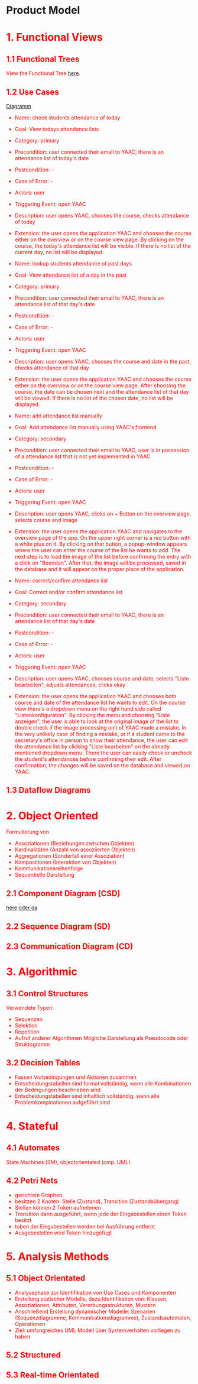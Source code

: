# Product Model


<font color = "red"> 

# 1. Functional Views

## 1.1 Functional Trees

View the Functional Tree [here](https://github.com/DHBW-SE-2023/YAAC/blob/DONT-MERGE-graphs/graph_yaac.svg).

## 1.2 Use Cases

[Diagramm](/Diagrams/UseCaseDiagram.uxf)
<!--
- Name: Was wird getan?
- Goal: Globale Zielsetzung bei erfolgreicher Ausführung
- Category: Primär/Sekundär
- Precondition: Erwarteter Zustand vor Beginn des Use Cases
- Postcondition: Erwarteter Zustand nach Use Case
- Case of Error: Erwarteter Zustand wenn Fehler X auftritt
- Actors: Eingebundene Rollen
- Triggering Event: Ereignis, das den Geschäftsprozess startet
- Description: Textuelle Beschreibung des Standardfalls
- Extension: Textuelle Beschreibung
- Alternatives: Alternative Verarbeitungen

Prozessdarstellung aus Sicht des Akteurs; Dient der Kommunikation mit Auftraggeber, keine internen Strukturen oder Details, Standardfall immer vollständig spezifizieren, max 1 Seite Beschreibung, Fokus auf (Standard)Abläufe; nicht Funktionen
-->

- Name: check students attendance of today
- Goal: View todays attendance lists
- Category: primary
- Precondition: user connected their email to YAAC, there is an attendance list of today's date
- Postcondition: -
- Case of Error: -
- Actors: user
- Triggering Event: open YAAC
- Description: user opens YAAC, chooses the course, checks attendance of today
- Extension: the user opens the application YAAC and chooses the course either on the overview or on the course view page. By clicking on the course, the today's attendance list will be visible. If there is no list of the current day, no list will be displayed.

- Name: lookup students attendance of past days
- Goal: View attendance list of a day in the past
- Category: primary
- Precondition: user connected their email to YAAC, there is an attendance list of that day's date
- Postcondition: -
- Case of Error: -
- Actors: user
- Triggering Event: open YAAC
- Description: user opens YAAC, chooses the course and date in the past, checks attendance of that day
- Extension: the user opens the application YAAC and chooses the course either on the overview or on the course view page. After choosing the course, the date can be chosen next and the attendance list of that day will be viewed. If there is no list of the chosen date, no list will be displayed. 

- Name: add attendance list manually
- Goal: Add attendance list manually using YAAC's frontend
- Category: secondary
- Precondition: user connected their email to YAAC, user is in possession of a attendance list that is not yet implemented in YAAC
- Postcondition: -
- Case of Error: -
- Actors: user
- Triggering Event: open YAAC
- Description: user opens YAAC, clicks on + Button on the overview page, selects course and image
- Extension: the user opens the application YAAC and navigates to the overview page of the app. On the upper right corner is a red button with a white plus on it. By clicking on that button, a popup-window appears where the user can enter the course of the list he wants to add. The next step is to load the image of the list before confirming the entry with a click on "Beenden". After that, the image will be processed, saved in the database and it will appear on the proper place of the application.

- Name: correct/confirm attendance list
- Goal: Correct and/or confirm attendance list
- Category: secondary
- Precondition: user connected their email to YAAC, there is an attendance list of that day's date
- Postcondition: -
- Case of Error: -
- Actors: user
- Triggering Event: open YAAC
- Description: user opens YAAC, chooses course and date, selects "Liste bearbeiten", adjusts attendances, clicks okay
- Extension: the user opens the application YAAC and chooses both course and date of the attendance list he wants to edit. On the course view there's a dropdown menu on the right hand side called "Listenkonfiguration". By clicking the menu and choosing "Liste anzeigen", the user is able to look at the original image of the list to double check if the image processing unit of YAAC made a mistake. In the very unlikely case of finding a mistake, or if a student came to the secretary's office in person to show their attendance, the user can edit the attendance list by clicking "Liste bearbeiten" on the already mentioned dropdown menu. There the user can easily check or uncheck the student's attendances before confirming their edit. After confirmation, the changes will be saved on the database and viewed on YAAC.


## 1.3 Dataflow Diagrams

# 2. Object Oriented

Formulierung von
- Assoziationen (Beziehungen zwischen Objekten)
- Kardinalitäten (Anzahl von assoziierten Objekten)
- Aggregationen (Sonderfall einer Assoziation)
- Kompositionen (Interaktion von Objekten)
- Kommunikationsreihenfolge
- Sequentielle Darstellung

## 2.1 Component Diagram (CSD)

[here](/Diagrams/ComponentDiagram.uxf)
[oder da](/Diagrams/ComponentDiagram2.uxf)

## 2.2 Sequence Diagram (SD)

## 2.3 Communication Diagram (CD)

# 3. Algorithmic

## 3.1 Control Structures

Verwendete Typen: 
- Sequenzen
- Selektion
- Repetition
- Aufruf anderer Algorithmen
Mögliche Darstellung als Pseudocode oder Struktogramm

## 3.2 Decision Tables

- Fassen Vorbedingungen und Aktionen zusammen
- Entscheidungstabellen sind formal vollständig, wenn alle Kombinationen der Bedingungen beschrieben sind
- Entscheidungstabellen sind inhaltlich vollständig, wenn alle Problemkompinationen aufgeführt sind

# 4. Stateful

## 4.1 Automates

State Machines (SM), objectorientated (cmp. UML)

## 4.2 Petri Nets

- gerichtete Graphen
- besitzen 2 Knoten: Stelle (Zustand), Transition (Zustandsübergang)
- Stellen können 2 Token aufnehmen
- Transition dann ausgeführt, wenn jede der Eingabestellen einen Token besitzt
- toben der Eingabestellen werden bei Ausführung entfernt
- Ausgebestellen wird Token hinzugefügt

# 5. Analysis Methods

## 5.1 Object Orientated

- Analysephase zur Identifikation von Use Cases und Komponenten
- Erstellung statischer Modelle, dazu Identifikation von:
Klassen, Assoziationen, Attributen, Vererbungsstrukturen, Mustern
- Anschließend Erstellung dynamischer Modelle: Szenarien (Sequenzdiagramme, Kommunikationsdiagramme), Zustandsautomaten, Operationen
- Ziel: umfangreiches UML Modell über Systemverhalten vorliegen zu haben

## 5.2 Structured

## 5.3 Real-time Orientated




</font>







<!--

Processing step:

- Email integration
- Image Processing
- User interface
- Database

## Email Integration

A user sends an email to the secretary's office. As the project runs in the background, YAAC detects the new mail as an attendance list by checking the subject of the mail which contains specific phrases like "Anwesenheitsliste", "Anwesenheit", "Liste". If one of these phrases has been found, YAAC checks if the mail has an image as attachment. After confirming this, the image will be extracted from the mail

## Image Processing


## User Interface

T

## Database

"Ein Produktmodell beschreibt, was eine Dienstleistung leistet (nicht wie)"
- Beschreibung der Leistung
- Festlegung der Stammdaten
- Definition von Modulen"

[S. 15](https://hdms.bsz-bw.de/frontdoor/deliver/index/docId/275/file/Diplomarbeit.PDF)
-->